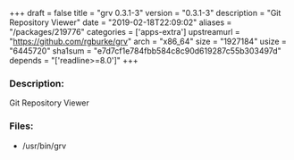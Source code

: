 +++
draft = false
title = "grv 0.3.1-3"
version = "0.3.1-3"
description = "Git Repository Viewer"
date = "2019-02-18T22:09:02"
aliases = "/packages/219776"
categories = ['apps-extra']
upstreamurl = "https://github.com/rgburke/grv"
arch = "x86_64"
size = "1927184"
usize = "6445720"
sha1sum = "e7d7cf1e784fbb584c8c90d619287c55b303497d"
depends = "['readline>=8.0']"
+++
### Description: 
Git Repository Viewer

### Files: 
* /usr/bin/grv
